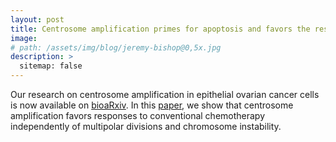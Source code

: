 ```yaml
---
layout: post
title: Centrosome amplification primes for apoptosis and favors the response to chemotherapy in ovarian cancer beyond multipolar divisions
image: 
# path: /assets/img/blog/jeremy-bishop@0,5x.jpg
description: >
  sitemap: false
---
```


Our research on centrosome amplification in epithelial ovarian cancer cells
is now available on [bioaRxiv](https://www.biorxiv.org/content/10.1101/2023.07.28.550973v1). 
In this [paper](/assets/publi/Edwards_et_al_2023_Centrosome_amplification.pdf), 
we show that centrosome amplification favors responses to conventional 
chemotherapy independently of multipolar divisions and chromosome instability.
